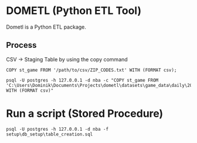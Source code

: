 # DOMETL (Python ETL Tool)
Dometl is a Python ETL package.


## Process

CSV -> Staging Table
by using the copy command

```
COPY st_game FROM '/path/to/csv/ZIP_CODES.txt' WITH (FORMAT csv);

psql -U postgres -h 127.0.0.1 -d nba -c "COPY st_game FROM 'C:\Users\Dominik\Documents\Projects\dometl\datasets\game_data\daily\20221105_g.csv' WITH (FORMAT csv)"
```

# Run a script (Stored Procedure) 
```
psql -U postgres -h 127.0.0.1 -d nba -f setup\db_setup\table_creation.sql
```
